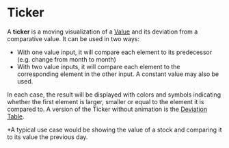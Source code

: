 # Ticker

A **ticker** is a moving visualization of a [Value](../concepts/index.md) and its deviation from a comparative value.
It can be used in two ways:
* With one value input, it will compare each element to its predecessor (e.g. change from month to month)
* With two value inputs, it will compare each element to the corresponding element in the other input. A constant value may also be used.

In each case, the result will be displayed with colors and symbols indicating whether the first element is larger, smaller or equal to the element it is compared to.
A version of the Ticker without animation is the [Deviation Table](deviation-table.md).

*A typical use case would be showing the value of a stock and comparing it to its value the previous day. 
